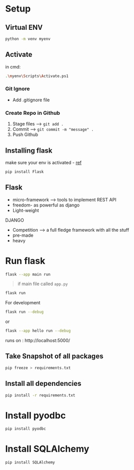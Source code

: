 # Setup

## Virtual ENV

```sh
python -m venv myenv
```

## Activate 
in cmd:
```sh
.\myenv\Scripts\Activate.ps1
```

### Git Ignore

- Add .gitignore file

### Create Repo in Github
1. Stage files --> `git add .`
2. Commit --> `git commit -m "message" .`
3. Push Github


## Installing flask

make sure your env is activated - [ref](https://flask.palletsprojects.com/en/3.0.x/installation/) 

```sh
pip install Flask
```
## Flask
- micro-framework --> tools to implement REST API
- freedom- as powerful as django 
- Light-weight 


DJANGO
- Competition --> a full fledge framework  with all the stuff 
- pre-made 
- heavy 

# Run flask 
```sh
flask --app main run
```

> if main file called `app.py`
```sh
flask run
```

For development 
```sh
flask run --debug
```
or
```sh
flask --app hello run --debug
```

runs on :
http://localhost:5000/


## Take Snapshot of all packages

```sh
pip freeze > requirements.txt
```

## Install all dependencies 

```sh
pip install -r requirements.txt
```

# Install pyodbc
```sh
pip install pyodbc
```

# Install SQLAlchemy
```sh
pip install SQLAlchemy
```